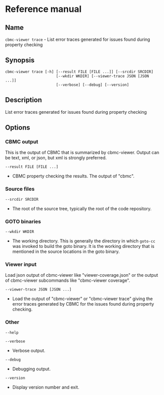 # Reference manual

## Name

`cbmc-viewer trace` - List error traces generated for issues found during property checking

## Synopsis

```
cbmc-viewer trace [-h] [--result FILE [FILE ...]] [--srcdir SRCDIR]
                       [--wkdir WKDIR] [--viewer-trace JSON [JSON ...]]
                       [--verbose] [--debug] [--version]
```

## Description

List error traces generated for issues found during property checking

## Options

### CBMC output

This is the output of CBMC that is summarized by cbmc-viewer. Output can
be text, xml, or json, but xml is strongly preferred.

`--result FILE [FILE ...]`

* CBMC property checking the results. The output of "cbmc".

### Source files

`--srcdir SRCDIR`

* The root of the source tree, typically the root of the code repository.

### GOTO binaries

`--wkdir WKDIR`

* The working directory. This is generally the directory
  in which `goto-cc` was invoked to build the goto
  binary. It is the working directory that is mentioned
  in the source locations in the goto binary.

### Viewer input

Load json output of cbmc-viewer like "viewer-coverage.json" or the output
of cbmc-viewer subcommands like "cbmc-viewer coverage".

`--viewer-trace JSON [JSON ...]`

* Load the output of "cbmc-viewer" or "cbmc-viewer
  trace" giving the error traces generated by CBMC for
  the issues found during property checking.

### Other

`--help`

`--verbose`

* Verbose output.

`--debug`

* Debugging output.

`--version`

* Display version number and exit.

